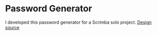 # Password Generator
I developed this password generator for a Scrimba solo project.
[Design source](https://www.figma.com/file/YRO9Iw5IYaOorjnRyNz4bV/Random-Password-Generator)
